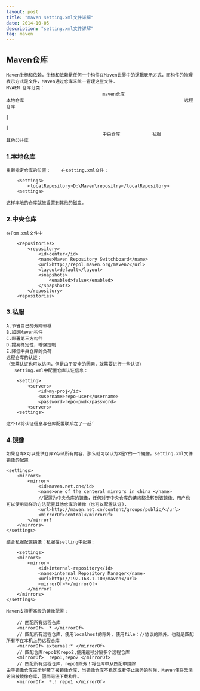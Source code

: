 ```yaml
---
layout: post
title: "maven setting.xml文件详解"
date: 2014-10-05
description: "setting.xml文件详解"
tag: maven 
---   
```


## Maven仓库
    Maven坐标和依赖，坐标和依赖是任何一个构件在Maven世界中的逻辑表示方式，而构件的物理表示方式是文件，Maven通过仓库来统一管理这些文件.
    MVAEN 仓库分类：
                                        maven仓库
    本地仓库                                                            远程仓库
                                                                                    |
                                                                                    |
                                        中央仓库            私服                                    其他公共库

### 1.本地仓库
    重新指定仓库的位置：    在setting.xml文件：
```
    <settings>
        <localRepository>D:\Maven\repositry</localRepository>
    <settings>
```
    这样本地的仓库就被设置到其他的磁盘。
### 2.中央仓库
    在Pom.xml文件中
```
    <repositories>
        <repository>
            <id>center</id>
            <name>Maven Repository Switchboard</name>
            <url>http://repol.maven.org/maven2</url>
            <layout>default</layout>
            <snapshots>
                <enabled>false</enabled>
            </snapshots>
        </repository>
    <repositories>
```
### 3.私服
    
    A.节省自己的外网带框
    B.加速Maven构件
    C.部署第三方构件
    D.提高稳定性，增强控制
    E.降低中央仓库的负荷
    远程仓库的认证：
    （无需认证也可以访问，但是由于安全的因素，就需要进行一些认证）
       setting.xml中配置仓库认证信息：
```
    <setting>
        <servers>
            <id>my-proj</id>
            <username>repo-user</username>
            <password>repo-pwd</password>
        <servers>
    <settings>
```
    这个Id将认证信息与仓库配置联系在了一起‘

### 4.镜像
    如果仓库X可以提供仓库Y存储所有内容，那么就可以认为X是Y的一个镜像。setting.xml文件镜像的配置
```
<settings>
    <mirrors>
        <mirror>
            <id>maven.net.cn</id>
            <name>one of the centeral mirrors in china </name>
            //配置为中央仓库的镜像，任何对于中央仓库的请求都会转到该镜像、用户也可以使用同样的方法配置其他仓库的镜像（也可以配置认证).
            <url>http://maven.net.cn/content/groups/public/</url>
            <mirrorOf>central</mirrorOf>
        </mirror?
    </mirrors>
</settings>
```
    结合私服配置镜像：私服在setting中配置:
```
    <settings>
    <mirrors>
        <mirror>
            <id>internal-repository</id>
            <name>internal Repository Manager</name>
            <url>http://192.168.1.100/maven</url>
            <mirrorOf>*</mirrorOf>
        </mirror?
    </mirrors>
</settings>
```
    Maven支持更高级的镜像配置：
```
    // 匹配所有远程仓库
    <mirrorOf>  * </mirrorOf>
    // 匹配所有远程仓库，使用localhost的除外，使用file：//协议的除外。也就是匹配所有不在本机上的远程仓库
    <mirrorOf> external:* </mirrorOf>
    // 匹配仓库repo1和repo2,使用逗号分隔多个远程仓库
    <mirrorOf>  repo1,repo2 </mirrorOf>
    // 匹配所有远程仓库，repo1除外！将仓库中从匹配中排除
由于镜像仓库完全屏蔽了被镜像仓库，当镜像仓库不稳定或者停止服务的时候，Maven任将无法访问被镜像仓库，因而无法下载构件。
    <mirrorOf>  *,! repo1 </mirrorOf>
```
